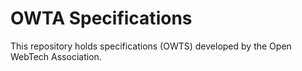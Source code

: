 # OWTA Specifications

This repository holds specifications (OWTS) developed by the Open WebTech Association.
